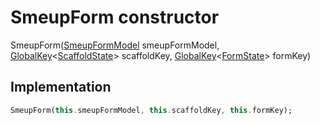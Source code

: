 


# SmeupForm constructor







SmeupForm([SmeupFormModel](../../smeup_models_widgets_smeup_form_model/SmeupFormModel-class.md) smeupFormModel, [GlobalKey](https://api.flutter.dev/flutter/widgets/GlobalKey-class.html)&lt;[ScaffoldState](https://api.flutter.dev/flutter/material/ScaffoldState-class.html)> scaffoldKey, [GlobalKey](https://api.flutter.dev/flutter/widgets/GlobalKey-class.html)&lt;[FormState](https://api.flutter.dev/flutter/widgets/FormState-class.html)> formKey)





## Implementation

```dart
SmeupForm(this.smeupFormModel, this.scaffoldKey, this.formKey);
```







